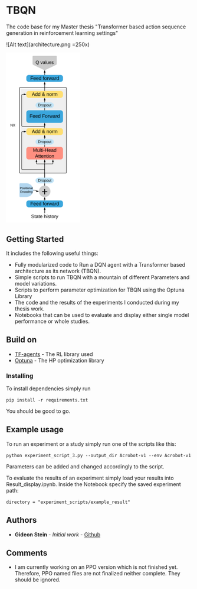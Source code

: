 # TBQN
The code base for my Master thesis "Transformer based action sequence generation in reinforcement learning settings"

![Alt text](architecture.png =250x)

<img src="architecture.png" alt="drawing" width="200"/>

## Getting Started

It includes the following useful things: 

  - Fully modularized code to Run a DQN agent with a Transformer based architecture as its network  (TBQN). 
  - Simple scripts to run TBQN with a mountain of different Parameters and model variations.
  - Scripts to perform parameter optimization for TBQN using the Optuna Library
  - The code and the results of the experiments I conducted during my thesis work.
  - Notebooks that can be used to evaluate and display either single model performance or whole studies.


## Build on

* [TF-agents](https://github.com/tensorflow/agents) - The  RL library used
* [Optuna](https://optuna.org/) - The HP optimization library

### Installing

To install dependencies simply run

```
pip install -r requirements.txt
```
You should be good to go. 


  
  
## Example usage

 To run an experiment or a study simply run one of the scripts like this: 
 ```
 python experiment_script_3.py --output_dir Acrobot-v1 --env Acrobot-v1   
  ```
  Parameters can be added and changed accordingly to the script.
  
 
 To evaluate the results of an experiment simply load your results into Result_display.ipynb. 
 Inside the Notebook specify the saved experiment path:
 ```
 directory = "experiment_scripts/example_result"
 ```
 
 ## Authors

* **Gideon Stein** - *Initial work* - [Github](https://github.com/Gideon-Stein)



## Comments

* I am currently working on an PPO version which is not finished yet. Therefore, PPO named files are not finalized neither complete. They should be ignored.
 
 
 
